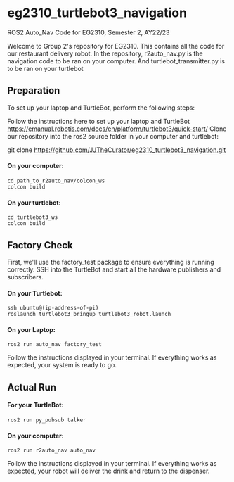 # eg2310_turtlebot3_navigation
ROS2 Auto_Nav Code for EG2310, Semester 2, AY22/23

Welcome to Group 2's repository for EG2310. This contains all the code for our restaurant delivery robot.
In the repository, r2auto_nav.py is the navigation code to be ran on your computer. And turtlebot_transmitter.py is to be ran on your turtlebot

## Preparation
To set up your laptop and TurtleBot, perform the following steps:

Follow the instructions here to set up your laptop and TurtleBot https://emanual.robotis.com/docs/en/platform/turtlebot3/quick-start/
Clone our repository into the ros2 source folder in your computer and turtlebot:

git clone https://github.com/JJTheCurator/eg2310_turtlebot3_navigation.git

#### On your computer:
    cd path_to_r2auto_nav/colcon_ws
    colcon build

#### On your turtlebot:
    cd turtlebot3_ws
    colcon build


## Factory Check
First, we'll use the factory_test package to ensure everything is running correctly. SSH into the TurtleBot and start all the hardware publishers and subscribers.

#### On your Turtlebot:

    ssh ubuntu@(ip-address-of-pi)
    roslaunch turtlebot3_bringup turtlebot3_robot.launch

#### On your Laptop:

    ros2 run auto_nav factory_test
  Follow the instructions displayed in your terminal. If everything works as expected, your system is ready to go.

## Actual Run
#### For your TurtleBot:
    ros2 run py_pubsub talker

#### On your computer:
    ros2 run r2auto_nav auto_nav
  Follow the instructions displayed in your terminal. If everything works as expected, your robot will deliver the drink and return to the dispenser.
